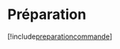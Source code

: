 # Préparation

[!include[preparationcommande](preparation.preparationcommande.autogen.md)]






































